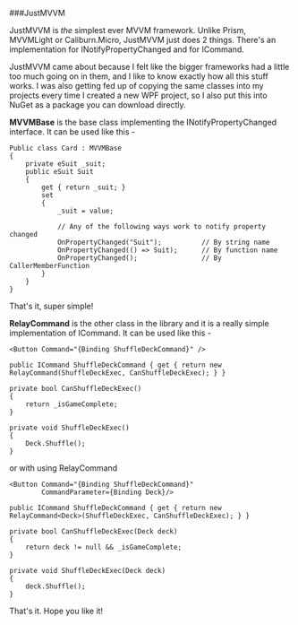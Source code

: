###JustMVVM

JustMVVM is *the* simplest ever MVVM framework. Unlike Prism, MVVMLight or Caliburn.Micro, JustMVVM just does 2 things. There's an implementation for INotifyPropertyChanged and for ICommand.

JustMVVM came about because I felt like the bigger frameworks had a little too much going on in them, and I like to know exactly how all this stuff works. I was also getting fed up of copying the same classes into my projects every time I created a new WPF project, so I also put this into NuGet as a package you can download directly.

**MVVMBase** is the base class implementing the INotifyPropertyChanged interface. It can be used like this -

	Public class Card : MVVMBase
	{
		private eSuit _suit;
		public eSuit Suit
		{
			get { return _suit; }
			set 
			{
				_suit = value;
				
				// Any of the following ways work to notify property changed
				OnPropertyChanged("Suit");			// By string name
				OnPropertyChanged(() => Suit);		// By function name
				OnPropertyChanged();				// By CallerMemberFunction
			}
		}
	}
	
That's it, super simple!


**RelayCommand** is the other class in the library and it is a really simple implementation of ICommand. It can be used like this -

	<Button Command="{Binding ShuffleDeckCommand}" />

	public ICommand ShuffleDeckCommand { get { return new RelayCommand(ShuffleDeckExec, CanShuffleDeckExec); } }

	private bool CanShuffleDeckExec()
    {
        return _isGameComplete;
    }

    private void ShuffleDeckExec()
    {
        Deck.Shuffle();
    }

or with using RelayCommand<T>

	<Button Command="{Binding ShuffleDeckCommand}"
			CommandParameter={Binding Deck}/>

	public ICommand ShuffleDeckCommand { get { return new RelayCommand<Deck>(ShuffleDeckExec, CanShuffleDeckExec); } }

	private bool CanShuffleDeckExec(Deck deck)
    {
        return deck != null && _isGameComplete;
    }

    private void ShuffleDeckExec(Deck deck)
    {
        deck.Shuffle();
    }
	

That's it. Hope you like it!
